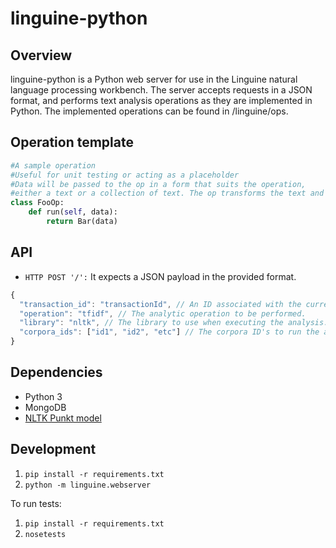 linguine-python
===============
## Overview
linguine-python is a Python web server for use in the Linguine natural language processing workbench. The server accepts requests in a JSON format, and performs text analysis operations as they are implemented in Python. 
The implemented operations can be found in /linguine/ops.

## Operation template

```python
#A sample operation
#Useful for unit testing or acting as a placeholder
#Data will be passed to the op in a form that suits the operation,
#either a text or a collection of text. The op transforms the text and returns an output.
class FooOp:
	def run(self, data):
		return Bar(data)
```
## API

- `HTTP POST '/':` It expects a JSON payload in the provided format.
```javascript
{
  "transaction_id": "transactionId", // An ID associated with the current request.
  "operation": "tfidf", // The analytic operation to be performed.
  "library": "nltk", // The library to use when executing the analysis.
  "corpora_ids": ["id1", "id2", "etc"] // The corpora ID's to run the analysis on.
}
```

## Dependencies

* Python 3
* MongoDB
* [NLTK Punkt model](http://stackoverflow.com/questions/4867197/failed-loading-english-pickle-with-nltk-data-load)

## Development

1. `pip install -r requirements.txt`
2. `python -m linguine.webserver`

To run tests:

1. `pip install -r requirements.txt`
2. `nosetests`
